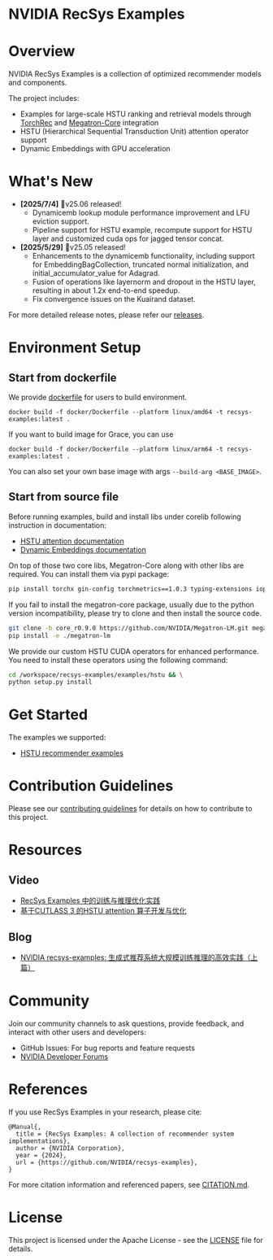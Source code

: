 # NVIDIA RecSys Examples

# Overview
NVIDIA RecSys Examples is a collection of optimized recommender models and components. 

The project includes:
- Examples for large-scale HSTU ranking and retrieval models through [TorchRec](https://github.com/pytorch/torchrec) and [Megatron-Core](https://github.com/NVIDIA/Megatron-LM/tree/main/megatron/core) integration
- HSTU (Hierarchical Sequential Transduction Unit) attention operator support
- Dynamic Embeddings with GPU acceleration

# What's New
- **[2025/7/4]** 🎉v25.06 released!
  - Dynamicemb lookup module performance improvement and LFU eviction support. 
  - Pipeline support for HSTU example, recompute support for HSTU layer and customized cuda ops for jagged tensor concat.
- **[2025/5/29]** 🎉v25.05 released! 
  - Enhancements to the dynamicemb functionality, including support for EmbeddingBagCollection, truncated normal initialization, and initial_accumulator_value for Adagrad.
  - Fusion of operations like layernorm and dropout in the HSTU layer, resulting in about 1.2x end-to-end speedup.
  - Fix convergence issues on the Kuairand dataset.

For more detailed release notes, please refer our [releases](https://github.com/NVIDIA/recsys-examples/releases).

# Environment Setup
## Start from dockerfile

We provide [dockerfile](./docker/Dockerfile) for users to build environment. 
```
docker build -f docker/Dockerfile --platform linux/amd64 -t recsys-examples:latest .
```
If you want to build image for Grace, you can use 
```
docker build -f docker/Dockerfile --platform linux/arm64 -t recsys-examples:latest .
```
You can also set your own base image with args `--build-arg <BASE_IMAGE>`.

## Start from source file
Before running examples, build and install libs under corelib following instruction in documentation:
- [HSTU attention documentation](./corelib/hstu/README.md)
- [Dynamic Embeddings documentation](./corelib/dynamicemb/README.md)

On top of those two core libs, Megatron-Core along with other libs are required. You can install them via pypi package:

```bash
pip install torchx gin-config torchmetrics==1.0.3 typing-extensions iopath megatron-core==0.9.0
```

If you fail to install the megatron-core package, usually due to the python version incompatibility, please try to clone and then install the source code. 

```bash
git clone -b core_r0.9.0 https://github.com/NVIDIA/Megatron-LM.git megatron-lm && \
pip install -e ./megatron-lm
```

We provide our custom HSTU CUDA operators for enhanced performance. You need to install these operators using the following command:

```bash
cd /workspace/recsys-examples/examples/hstu && \
python setup.py install
```

# Get Started
The examples we supported:
- [HSTU recommender examples](./examples/hstu/README.md)

# Contribution Guidelines
Please see our [contributing guidelines](./CONTRIBUTING.md) for details on how to contribute to this project.

# Resources
## Video
- [RecSys Examples 中的训练与推理优化实践](https://www.bilibili.com/video/BV1msMwzpE5B?buvid=638d217658211387f0a20e730604a780&from_spmid=united.player-video-detail.drama-float.0&is_story_h5=false&mid=V%2FD40L0stVy%2BZTgWdpjtGA%3D%3D&plat_id=116&share_from=ugc&share_medium=iphone&share_plat=ios&share_session_id=2DD6CE30-B189-4EEC-9FD4-8BAD6AEFE720&share_source=WEIXIN&share_tag=s_i&spmid=united.player-video-detail.0.0&timestamp=1749773222&unique_k=Sjcfmgy&up_id=1320140761&vd_source=7372540fd02b24a46851135aa003577c)
- [基于CUTLASS 3 的HSTU attention 算子开发与优化](https://www.bilibili.com/video/BV1TsMwzWEzS?buvid=638d217658211387f0a20e730604a780&from_spmid=united.player-video-detail.drama-float.0&is_story_h5=false&mid=V%2FD40L0stVy%2BZTgWdpjtGA%3D%3D&plat_id=116&share_from=ugc&share_medium=iphone&share_plat=ios&share_session_id=2DD6CE30-B189-4EEC-9FD4-8BAD6AEFE720&share_source=WEIXIN&share_tag=s_i&spmid=united.player-video-detail.0.0&timestamp=1749773222&unique_k=Sjcfmgy&up_id=1320140761&vd_source=7372540fd02b24a46851135aa003577c&spm_id_from=333.788.videopod.sections)

## Blog
- [NVIDIA recsys-examples: 生成式推荐系统大规模训练推理的高效实践（上篇）](https://mp.weixin.qq.com/s/K9xtYC3azAccShpJ3ZxKbg)

# Community
Join our community channels to ask questions, provide feedback, and interact with other users and developers:
- GitHub Issues: For bug reports and feature requests
- [NVIDIA Developer Forums](https://forums.developer.nvidia.com/)

# References
If you use RecSys Examples in your research, please cite:

```
@Manual{,
  title = {RecSys Examples: A collection of recommender system implementations},
  author = {NVIDIA Corporation},
  year = {2024},
  url = {https://github.com/NVIDIA/recsys-examples},
}
```

For more citation information and referenced papers, see [CITATION.md](./CITATION.md).

# License
This project is licensed under the Apache License - see the [LICENSE](./LICENSE) file for details.